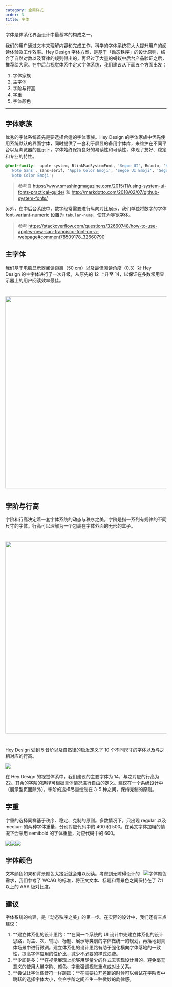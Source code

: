 ```yaml
---
category: 全局样式
order: 3
title: 字体
---
```


字体是体系化界面设计中最基本的构成之一。

我们的用户通过文本来理解内容和完成工作，科学的字体系统将大大提升用户的阅读体验及工作效率。Hey Design 字体方案，是基于「动态秩序」的设计原则，结合了自然对数以及音律的规则得出的，再经过了大量的蚂蚁中后台产品验证之后，推荐给大家。在中后台视觉体系中定义字体系统，我们建议从下面五个方面出发：

1. 字体家族
2. 主字体
3. 字阶与行高
4. 字重
5. 字体颜色

---

## 字体家族

优秀的字体系统首先是要选择合适的字体家族。Hey Design 的字体家族中优先使用系统默认的界面字体，同时提供了一套利于屏显的备用字体库，来维护在不同平台以及浏览器的显示下，字体始终保持良好的易读性和可读性，体现了友好、稳定和专业的特性。

```css
@font-family: -apple-system, BlinkMacSystemFont, 'Segoe UI', Roboto, 'Helvetica Neue', Arial,
  'Noto Sans', sans-serif, 'Apple Color Emoji', 'Segoe UI Emoji', 'Segoe UI Symbol',
  'Noto Color Emoji';
```

> 参考自 https://www.smashingmagazine.com/2015/11/using-system-ui-fonts-practical-guide/ 和 http://markdotto.com/2018/02/07/github-system-fonts/

另外，在中后台系统中，数字经常需要进行纵向对比展示，我们单独将数字的字体 [font-variant-numeric](https://www.fonts.com/content/learning/fontology/level-3/numbers/proportional-vs-tabular-figures) 设置为 `tabular-nums`，使其为等宽字体。

> 参考 https://stackoverflow.com/questions/32660748/how-to-use-apples-new-san-francisco-font-on-a-webpage#comment78509178_32660790

## 主字体

我们基于电脑显示器阅读距离（50 cm）以及最佳阅读角度（0.3）对 Hey Design 的主字体进行了一次升级，从原先的 12 上升至 14，以保证在多数常用显示器上的用户阅读效率最佳。

<div style="text-align:center;margin:40px 0;">
  <img width="600" src="https://gw.alipayobjects.com/zos/rmsportal/yriUFbqOPtVniYYiikfb.png">
</div>

## 字阶与行高

字阶和行高决定着一套字体系统的动态与秩序之美。字阶是指一系列有规律的不同尺寸的字体。行高可以理解为一个包裹在字体外面的无形的盒子。

<div style="text-align:center;margin:40px 0;">
  <img width="600" src="https://gw.alipayobjects.com/zos/rmsportal/xpykKKFJQorFJltdXkie.png">
</div>

Hey Design 受到 5 音阶以及自然律的启发定义了 10 个不同尺寸的字体以及与之相对应的行高。

<img src="https://gw.alipayobjects.com/zos/rmsportal/iFjgfIBExksqCqGMwUlw.png">

在 Hey Design 的视觉体系中，我们建议的主要字体为 14，与之对应的行高为 22。其余的字阶的选择可根据具体情况进行自由的定义。建议在一个系统设计中（展示型页面除外），字阶的选择尽量控制在 3-5 种之间，保持克制的原则。

## 字重

字重的选择同样基于秩序、稳定、克制的原则。多数情况下，只出现 regular 以及 medium 的两种字体重量，分别对应代码中的 400 和 500。在英文字体加粗的情况下会采用 semibold 的字体重量，对应代码中的 600。

<div class="font-samples">
	<div>
	  <img src="https://gw.alipayobjects.com/zos/rmsportal/orIVrEOZIpjMbqZGiXEi.png" />
	</div>
	<div>
  	<img src="https://gw.alipayobjects.com/zos/rmsportal/sasWhUzTGjlZKftukraH.png" />
	</div>
	<div>
  	<img src="https://gw.alipayobjects.com/zos/rmsportal/QqxifAZlISrSUwnlonyx.png" />
	</div>
</div>

<style>
.font-samples {
  display: flex;
}
</style>

## 字体颜色

<img class="preview-img" align="right" alt="字体颜色" src="https://gw.alipayobjects.com/zos/rmsportal/jPbEabWakVQHosHxhQPR.png">

文本颜色如果和背景颜色太接近就会难以阅读。考虑到无障碍设计的需求，我们参考了 WCAG 的标准，将正文文本、标题和背景色之间保持在了 7:1 以上的 AAA 级对比度。

## 建议

字体系统的构建，是「动态秩序之美」的第一步。在实际的设计中，我们还有三点建议：

1. **建立体系化的设计思路：**在同一个系统的 UI 设计中先建立体系化的设计思路，对主、次、辅助、标题、展示等类别的字体做统一的规划，再落地到具体场景中进行微调。建立体系化的设计思路有助于强化横向字体落地的一致性，提高字体应用的性价比，减少不必要的样式浪费。
1. **少即是多：**在视觉展现上能够用尽量少的样式去实现设计目的。避免毫无意义的使用大量字阶、颜色、字重强调视觉重点或对比关系。
1. **尝试让字体像音符一样跳跃：**在需要拉开差距的时候可以尝试在字阶表中跳跃的选择字体大小，会令字阶之间产生一种微妙的韵律感。
